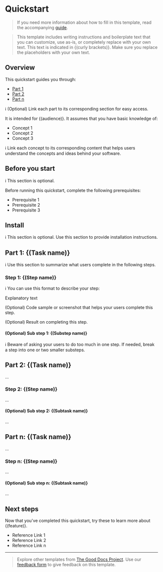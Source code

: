 # Quickstart

> If you need more information about how to fill in this template, read the accompanying [guide](./guide-quickstart-template.md).

> This template includes writing instructions and boilerplate text that you can customize, use as-is, or completely replace with your own text. This text is indicated in {(curly brackets)}. Make sure you replace the placeholders with your own text.

## Overview

This quickstart guides you through:
- [Part 1](#part-1-task-name)
- [Part 2](#part-2-task-name)
- [Part n](#part-n-task-name)

:information_source: (Optional) Link each part to its corresponding section for easy access.

It is intended for {(audience)}. It assumes that you have basic knowledge of: 
- Concept 1
- Concept 2
- Concept 3 

:information_source: Link each concept to its corresponding content that helps users understand the concepts and ideas behind your software. 

## Before you start

:information_source: This section is optional.

Before running this quickstart, complete the following prerequisites:

- Prerequisite 1
- Prerequisite 2
- Prerequisite 3
 
## Install

:information_source: This section is optional. Use this section to provide installation instructions.

## Part 1: {(Task name)}

:information_source: Use this section to summarize what users complete in the following steps.

### Step 1: {(Step name)}

:information_source: You can use this format to describe your step:  

Explanatory text  

(Optional) Code sample or screenshot that helps your users complete this step.   

(Optional) Result on completing this step. 

#### (Optional) Sub step 1: {(Substep name)}

:information_source: Beware of asking your users to do too much in one step. If needed, break a step into one or two smaller substeps.

## Part 2: {(Task name)}

...

### Step 2: {(Step name)}

...

#### (Optional) Sub step 2: {(Subtask name)}

...

## Part n: {(Task name)}

...

### Step n: {(Step name)}

...

#### (Optional) Sub step n: {(Subtask name)}

...

## Next steps

Now that you've completed this quickstart, try these to learn more about {(feature)}. 
- Reference Link 1
- Reference Link 2
- Reference Link n

---

> Explore other templates from [The Good Docs Project](https://thegooddocsproject.dev/). Use our [feedback form](https://thegooddocsproject.dev/feedback/?template=Quickstart) to give feedback on this template.